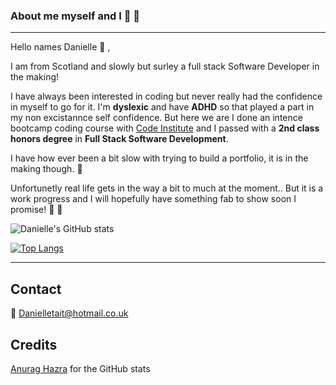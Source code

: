 ### About me myself and I :nail_care: :woman:
---
Hello names Danielle :wave: , 


I am from Scotland and slowly but surley a full stack Software Developer in the making! 

I have always been interested in coding but never really had the confidence in myself to go for it. I'm **dyslexic** and have **ADHD** so that played a part in my non excistannce self confidence. But here we are I done an intence bootcamp coding course with [Code Institute](https://codeinstitute.net) and I passed with a **2nd class honors degree** in **Full Stack Software Development**. 

I have how ever been a bit slow with trying to build a portfolio, it is in the making though. :wrench: 

Unfortunetly real life gets in the way a bit to much at the moment..
But it is a work progress and I will hopefully have something fab to show soon I promise! 💌 :pray:


![Danielle's GitHub stats](https://github-readme-stats.vercel.app/api?username=Taitdanielle&theme=material-palenight&show_icons=true)

[![Top Langs](https://github-readme-stats.vercel.app/api/top-langs/?username=Taitdanielle&theme=material-palenight&show_icons=true)](https://github.com/Taitdanielle/github-readme-stats)



---

## Contact

:email: 
 Danielletait@hotmail.co.uk

## Credits 
[Anurag Hazra](https://github.com/anuraghazra/github-readme-stats) for the GitHub stats